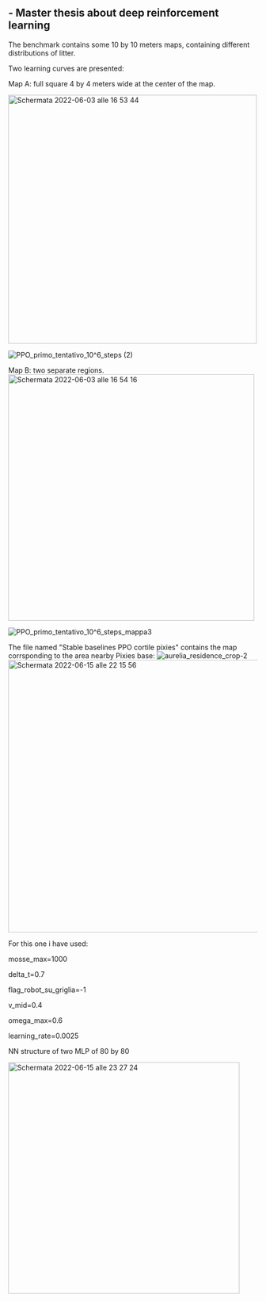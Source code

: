 ## - Master thesis about deep reinforcement learning

The benchmark contains some 10 by 10 meters maps, containing different distributions of litter.

Two learning curves are presented:

Map A: full square 4 by 4 meters wide at the center of the map.

<img width="502" alt="Schermata 2022-06-03 alle 16 53 44" src="https://user-images.githubusercontent.com/100837287/173919114-9bcbc3b3-2252-4807-80c8-fb1e018fedff.png">

![PPO_primo_tentativo_10^6_steps (2)](https://user-images.githubusercontent.com/100837287/173916654-da888148-d4dc-468c-ba77-88161e3f5d89.png)

Map B: two separate regions.
<img width="497" alt="Schermata 2022-06-03 alle 16 54 16" src="https://user-images.githubusercontent.com/100837287/173916946-a2e1988f-11bb-4f1f-a4b6-d8baad1b9250.png">

![PPO_primo_tentativo_10^6_steps_mappa3](https://user-images.githubusercontent.com/100837287/173916675-f5ad441b-1252-4eb1-8e8b-ef9d38507c8f.png)

The file named "Stable baselines PPO cortile pixies" contains the map corrsponding to the area nearby Pixies base:
![aurelia_residence_crop-2](https://user-images.githubusercontent.com/100837287/173916076-2c4f9489-44a3-44a7-86d0-5ac1990008ec.png)
<img width="550" alt="Schermata 2022-06-15 alle 22 15 56" src="https://user-images.githubusercontent.com/100837287/173919193-f411638c-04a8-447d-8795-14aa86fe4360.png">

For this one i have used:

mosse_max=1000 

delta_t=0.7

flag_robot_su_griglia=-1

v_mid=0.4

omega_max=0.6

learning_rate=0.0025

NN structure of two MLP of 80 by 80


<img width="467" alt="Schermata 2022-06-15 alle 23 27 24" src="https://user-images.githubusercontent.com/100837287/173933006-3942b656-8416-4610-a608-044fba1e2672.png">
